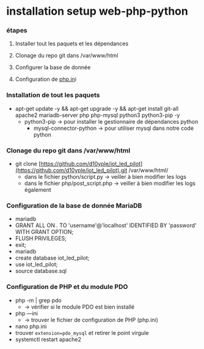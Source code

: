 # installation setup web-php-python

### étapes

1) Installer tout les paquets et les dépendances

2) Clonage du repo git dans /var/www/html

2) Configurer la base de donnée

4) Configuration de [php.in](http://php.in)i

### Installation de tout les paquets

- apt-get update -y && apt-get upgrade -y && apt-get install git-all apache2 mariadb-server php php-mysql python3 python3-pip  -y
    - python3-pip → pour installer le gestionnaire de dépendances python
        - mysql-connector-python → pour utiliser mysql dans notre code python

### Clonage du repo git dans /var/www/html

- git clone [https://github.com/d10yple/iot_led_pilot](https://github.com/d10yple/iot_led_pilot).git /var/www/html/
    - dans le fichier python/script.py → veiller à bien modifier les logs
    - dans le fichier php/post_script.php → veiller à bien modifier les logs également

### Configuration de la base de donnée MariaDB

- mariadb
- GRANT ALL ON *.* TO 'username'@'localhost' IDENTIFIED BY 'password' WITH GRANT OPTION;
- FLUSH PRIVILEGES;
- exit;
- mariadb
- create database iot_led_pilot;
- use iot_led_pilot;
- source database.sql

### Configuration de PHP et du module PDO

- php -m  | grep pdo
    - → vérifier si le module PDO est bien installé
- php —ini
    - → trouver le fichier de configuration de PHP (php.ini)
- nano php.ini
- trouver `extension=pdo_mysql` et retirer le point virgule
- systemctl restart apache2